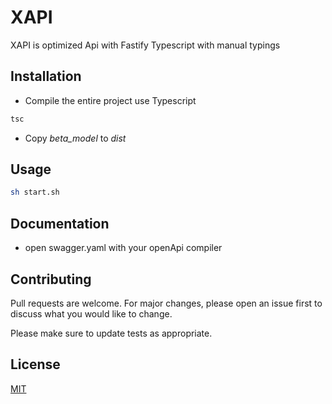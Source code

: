 # XAPI

XAPI is optimized Api with Fastify Typescript with manual typings

## Installation

- Compile the entire project use Typescript

```bash
tsc
```

- Copy _beta_model_ to _dist_

## Usage

```bash
sh start.sh
```

## Documentation

- open swagger.yaml with your openApi compiler

## Contributing

Pull requests are welcome. For major changes, please open an issue first to discuss what you would like to change.

Please make sure to update tests as appropriate.

## License

[MIT](https://choosealicense.com/licenses/mit/)
